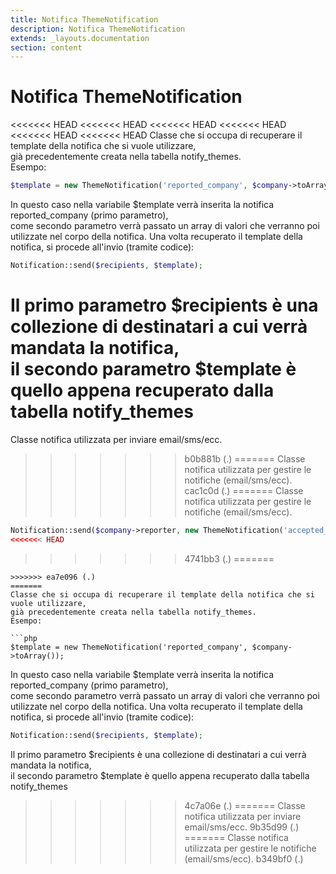 ```yaml
---
title: Notifica ThemeNotification
description: Notifica ThemeNotification
extends: _layouts.documentation
section: content
---
```


# Notifica ThemeNotification

<<<<<<< HEAD
<<<<<<< HEAD
<<<<<<< HEAD
<<<<<<< HEAD
<<<<<<< HEAD
<<<<<<< HEAD
Classe che si occupa di recuperare il template della notifica che si vuole utilizzare,  
già precedentemente creata nella tabella notify_themes.  
Esempo:

```php
$template = new ThemeNotification('reported_company', $company->toArray());
```

In questo caso nella variabile $template verrà inserita la notifica reported_company (primo parametro),  
come secondo parametro verrà passato un array di valori che verranno poi utilizzate nel corpo della notifica. 
Una volta recuperato il template della notifica, si procede all'invio (tramite codice):

```php
Notification::send($recipients, $template);
```

Il primo parametro $recipients è una collezione di destinatari a cui verrà mandata la notifica,  
il secondo parametro $template è quello appena recuperato dalla tabella notify_themes
=======
Classe notifica utilizzata per inviare email/sms/ecc.
>>>>>>> b0b881b (.)
=======
Classe notifica utilizzata per gestire le notifiche (email/sms/ecc).
>>>>>>> cac1c0d (.)
=======
Classe notifica utilizzata per gestire le notifiche (email/sms/ecc).

```php
Notification::send($company->reporter, new ThemeNotification('accepted_company', $company->toArray()));
<<<<<<< HEAD
```
>>>>>>> 4741bb3 (.)
=======
```
>>>>>>> ea7e096 (.)
=======
Classe che si occupa di recuperare il template della notifica che si vuole utilizzare,  
già precedentemente creata nella tabella notify_themes.  
Esempo:

```php
$template = new ThemeNotification('reported_company', $company->toArray());
```

In questo caso nella variabile $template verrà inserita la notifica reported_company (primo parametro),  
come secondo parametro verrà passato un array di valori che verranno poi utilizzate nel corpo della notifica. 
Una volta recuperato il template della notifica, si procede all'invio (tramite codice):

```php
Notification::send($recipients, $template);
```

Il primo parametro $recipients è una collezione di destinatari a cui verrà mandata la notifica,  
il secondo parametro $template è quello appena recuperato dalla tabella notify_themes
>>>>>>> 4c7a06e (.)
=======
Classe notifica utilizzata per inviare email/sms/ecc.
>>>>>>> 9b35d99 (.)
=======
Classe notifica utilizzata per gestire le notifiche (email/sms/ecc).
>>>>>>> b349bf0 (.)
